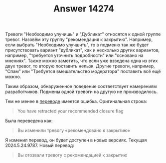 ﻿---
title: "Answer 14274"
se.owner.user_id: 176217
se.owner.display_name: "αλεχολυτ"
se.owner.link: "https://ru.meta.stackoverflow.com/users/176217/%ce%b1%ce%bb%ce%b5%cf%87%ce%bf%ce%bb%cf%85%cf%84"
se.answer_id: 14274
se.question_id: 14272
se.post_type: answer
se.is_accepted: False
---
<p>Тревоги &quot;Необходимо улучишь&quot; и &quot;Дубликат&quot; относятся к одной группе тревог. Назовём эту группу &quot;рекомендация к закрытию&quot;. Например, если выбрать &quot;Необходимо улучшить&quot;, то в подменю так же будет присутствовать вариант &quot;дубликат&quot;, как и несколько других вариантов, например, &quot;требуется уточнить подробности&quot; или &quot;основано на мнениях&quot;. Также можно заметить, что если уже взведена  одна из этих двух тревог, то вторую поставить нельзя. Другие тревоги, например, &quot;Спам&quot; или &quot;Требуется вмешательство модератора&quot; поставить всё ещё можно.</p>
<p>Таким образом, обнаруженное поведение соответствует намерениям разработчиков. Подмены одной тревоги на другую не производилось.</p>
<p>Тем не менее в <a href="https://ru.traducir.win/strings/8077" rel="nofollow noreferrer">переводе</a> имеется ошибка. Оригинальная строка:</p>
<blockquote>
<p>You have retracted your recommended closure flag</p>
</blockquote>
<p>Была переведена как:</p>
<blockquote>
<p>Вы изменили тревогу «рекомендовано к закрытию»</p>
</blockquote>
<p>Я изменил перевод, он будет доступен в новых версиях. Текущая 2024.5.24.9787. Новый перевод:</p>
<blockquote>
<p>Вы отозвали тревогу с рекомендацией к закрытию</p>
</blockquote>
